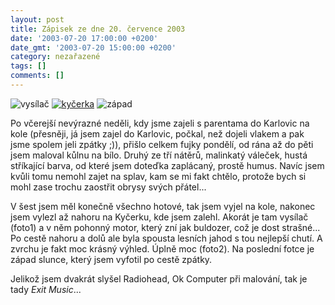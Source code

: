 ```yaml
---
layout: post
title: Zápisek ze dne 20. července 2003
date: '2003-07-20 17:00:00 +0200'
date_gmt: '2003-07-20 15:00:00 +0200'
category: nezařazené
tags: []
comments: []
---
```

<div ><img alt="vysílač" src="%base_url%/assets/old-images/vysilac.jpg">  <a href="%base_url%/assets/old-images/kycerka.jpg"><img alt="kyčerka" src="%base_url%/assets/old-images/kycerka-mala.jpg"></a>  <img alt="západ" src="%base_url%/assets/old-images/zapadslunce.jpg"></div>
<p>Po včerejší nevýrazné neděli, kdy jsme zajeli s parentama do Karlovic na kole (přesněji, já jsem   zajel do Karlovic, počkal, než dojeli vlakem a pak jsme spolem jeli zpátky ;)), přišlo celkem   fujky pondělí, od rána až do pěti jsem maloval kůlnu na bílo. Druhý ze tří nátěrů, malinkatý váleček,   hustá stříkající barva, od které jsem doteďka zaplácaný, prostě humus. Navíc jsem kvůli tomu nemohl zajet   na splav, kam se mi fakt chtělo, protože bych si mohl zase trochu zaostřit obrysy svých přátel...</p>
<p>V šest jsem měl konečně všechno hotové, tak jsem vyjel na kole, nakonec jsem vylezl až nahoru na Kyčerku,   kde jsem zalehl. Akorát je tam vysílač (foto1) a v něm pohonný motor, který zní jak buldozer, což je dost strašné...   Po cestě nahoru a dolů ale byla spousta lesních jahod s tou nejlepší chutí. A zvrchu je fakt moc   krásný výhled. Úplně moc (foto2). Na poslední fotce je západ slunce, který jsem vyfotil po cestě   zpátky.</p>
<p>Jelikož jsem dvakrát slyšel Radiohead, Ok Computer při malování, tak je tady <i title="tady býval odkaz na soubor 'exit.htm'">Exit Music</i>...</p>
